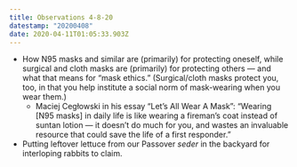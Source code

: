```yaml
---
title: Observations 4-8-20
datestamp: "20200408"
date: 2020-04-11T01:05:33.903Z
---
```

- How N95 masks and similar are (primarily) for protecting oneself, while surgical and cloth masks are (primarily) for protecting others — and what that means for “mask ethics.” (Surgical/cloth masks protect you, too, in that you help institute a social norm of mask-wearing when you wear them.)
	- Maciej Cegłowski in his essay “Let’s All Wear A Mask”: “Wearing [N95 masks] in daily life is like wearing a fireman’s coat instead of suntan lotion — it doesn’t do much for you, and wastes an invaluable resource that could save the life of a first responder.”
- Putting leftover lettuce from our Passover *seder* in the backyard for interloping rabbits to claim.